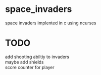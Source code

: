 # space_invaders
space invaders implented in c using ncurses

# TODO
add shooting abiltiy to invaders\
maybe add shields\
score counter for player
